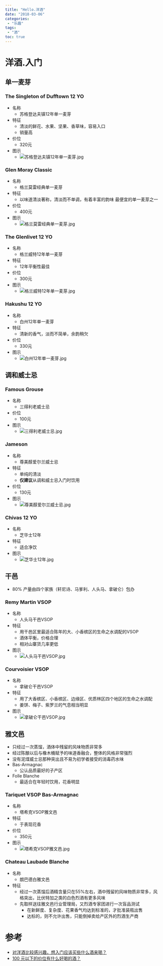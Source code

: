 ```yaml
---
title: "Hello.洋酒"
date: "2018-03-06"
categories:
 - "乐趣"
tags:
 - "酒"
toc: true
---
```



# 洋酒.入门
## 单一麦芽
### The Singleton of Dufftown 12 YO
- 名称
	- 苏格登达夫镇12年单一麦芽
- 特征
	- 清淡的鲜花、水果、坚果、香草味，容易入口
	- 销量高
- 价位
	- 320元
- 图示
	- ![苏格登达夫镇12年单一麦芽.jpg](http://otzm88f21.bkt.clouddn.com/6c6a4dfc-4df0-49f2-9e2f-9967c9986c47.jpg)

### Glen Moray Classic
- 名称
	- 格兰莫雷经典单一麦芽
- 特征
	- 以味道清淡著称，清淡而不单调，有着丰富的韵味
最便宜的单一麦芽之一
- 价位
	- 400元
- 图示
	- ![格兰莫雷经典单一麦芽.jpg](http://otzm88f21.bkt.clouddn.com/a0ec9cf4-2706-486f-a73c-611f8618ccc8.jpg)

### The Glenlivet 12 YO
- 名称
	- 格兰威特12年单一麦芽
- 特征
	- 12年平衡性最佳
- 价位
	- 300元
- 图示
	- ![格兰威特12年单一麦芽.jpg](http://otzm88f21.bkt.clouddn.com/841cf01b-479f-406d-a35f-4d50b438f95f.jpg)

### Hakushu 12 YO
- 名称
	- 白州12年单一麦芽
- 特征
	- 清新的香气，淡而不简单，余韵稍欠
- 价位
	- 330元
- 图示
	- ![白州12年单一麦芽.jpg](http://otzm88f21.bkt.clouddn.com/a5cc757e-89db-4c09-8369-078800afe8b6.jpg)

## 调和威士忌
### Famous Grouse
- 名称
	- 三得利老威士忌
- 价位
	- 100元
- 图示
	- ![三得利老威士忌.jpg](http://otzm88f21.bkt.clouddn.com/6a74113b-b093-40e1-b36e-8a72a291d7a9.jpg)

### Jameson
- 名称
	- 尊美醇爱尔兰威士忌
- 特征
	- 单纯的清淡
	- **仅建议**从调和威士忌入门时饮用
- 价位
	- 130元
- 图示
	- ![尊美醇爱尔兰威士忌.jpg](http://otzm88f21.bkt.clouddn.com/c6a6a13c-9a47-4daa-84a3-607ca096a172.jpg)

### Chivas 12 YO
- 名称
	- 芝华士12年
- 特征
	- 适合净饮
- 图示
	- ![芝华士12年.jpg](http://otzm88f21.bkt.clouddn.com/54b4de97-a427-45a8-9bb3-a48d00feb37e.jpg)

## 干邑
- 80% 产量由四个家族（轩尼诗、马爹利、人头马、拿破仑）包办

### Remy Martin VSOP
- 名称
	- 人头马干邑VSOP
- 特征
	- 用干邑区里最适合陈年的大、小香槟区的生命之水调配的VSOP
	- 酒体平衡，价格合理
	- 相对山寨货几率更低
- 图示
	- ![人头马干邑VSOP.jpg](http://otzm88f21.bkt.clouddn.com/6a47b5ba-9c9e-497f-95d7-7550f010fe95.jpg)

### Courvoisier VSOP
- 名称
	- 拿破仑干邑VSOP
- 特征
	- 用了大香槟区、小香槟区、边缘区、优质林区四个地区的生命之水调配
	- 姜饼、梅子、紫罗兰的气息相当明显
- 图示
	- ![拿破仑干邑VSOP.jpg](http://otzm88f21.bkt.clouddn.com/5fa85878-612e-477a-b540-3afd24f70087.jpg)

## 雅文邑
- 只经过一次蒸馏，酒体中残留的风味物质非常多
- 经过陈酿以后与橡木桶赋予的味道香融合，整体的风格非常强烈
- 没有泥煤威士忌那种突出且不易为初学者接受的消毒药水味
- Bas-Armagnac
	- 公认品质最好的子产区
- Folle Blanche
	- 最适合在年轻时饮用，花香明显

### Tariquet VSOP Bas-Armagnac
- 名称
	- 塔希克VSOP雅文邑
- 特征
	- 于表现花香
- 价位
	- 350元
- 图示
	- ![塔希克VSOP雅文邑.jpg](http://otzm88f21.bkt.clouddn.com/94cd4b6d-20ae-47f5-95e5-122935b445d6.jpg)

### Chateau Laubade Blanche
- 名称
	- 朗巴德白雅文邑
- 特征
	- 经过一次蒸馏后酒精含量只在55%左右，酒中残留的风味物质非常多，风格突出，比伏特加之类的白色烈酒有更多风味
	- 先取样送往雅文邑行业管理局，又烈酒专家团进行一次盲品测试
		- 在新鲜度、复杂度、花果香气均达到标准的，才批准装瓶出售
		- 达标的，则不允许出售，只能倒掉卖给产区外的烈酒生产商


# 参考
- [对洋酒比较感兴趣，想入门应该买些什么酒来喝？](https://www.zhihu.com/question/26700716)
- [100 元以下的价位有什么好喝的酒？](https://www.zhihu.com/question/23325996)
